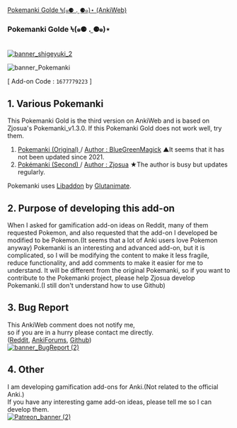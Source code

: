 [ Pokemanki Golde Ϟ(๑⚈ ․̫ ⚈๑)⋆ (AnkiWeb) ](https://ankiweb.net/shared/info/1677779223?cb=1703543833902) <br>

### Pokemanki Golde Ϟ(๑⚈ ․̫ ⚈๑)⋆  <br><br>

[![banner_shigeyuki_2](https://github.com/shigeyukey/Pokemanki-Gold/assets/124401518/8408c164-e95c-4e40-98c1-393b03e04bcb)](https://www.reddit.com/user/Shige-yuki)   <br>

![banner_Pokemanki](https://github.com/shigeyukey/Pokemanki-Gold/assets/124401518/a8a40754-a838-4020-ab3c-ac3fda932f8a)

[ Add-on Code : ```1677779223``` ]


## 1. Various Pokemanki

This Pokemanki Gold is the third version on AnkiWeb and is based on Zjosua's Pokemanki_v1.3.0. If this Pokemanki Gold does not work well, try them. <br>
1. [Pokemanki (Original) ](https://ankiweb.net/shared/info/633922407) / [Author : BlueGreenMagick](https://ko-fi.com/bluegreenmagick) ▲It seems that it has not been updated since 2021.
1. [Pokémanki (Second) ](https://ankiweb.net/shared/info/1041307953) / [Author : Zjosua](https://github.com/zjosua) ★The author is busy but updates regularly.

Pokemanki uses [Libaddon](https://github.com/glutanimate/anki-libaddon/) by [Glutanimate](https://glutanimate.com/tip-jar/). <br>

## 2. Purpose of developing this add-on <br>
When I asked for gamification add-on ideas on Reddit, many of them requested Pokemon, and also requested that the add-on I developed be modified to be Pokemon.(It seems that a lot of Anki users love Pokemon anyway) Pokemanki is an interesting and advanced add-on, but it is complicated, so I will be modifying the content to make it less fragile, reduce functionality, and add comments to make it easier for me to understand. It will be different from the original Pokemanki, so if you want to contribute to the Pokemanki project, please help Zjosua develop Pokemanki.(I still don't understand how to use Github)<br>

## 3. Bug Report
This AnkiWeb comment does not notify me,<br>
so if you are in a hurry please contact me directly.<br>
([Reddit](https://www.reddit.com/user/Shige-yuki), [AnkiForums](https://forums.ankiweb.net/u/shigeyuki/summary), [Github](https://github.com/shigeyukey/Pokemanki-Gold/issues)) <br> 
[![banner_BugReport (2)](https://github.com/shigeyukey/TodayAgainCount/assets/124401518/dd5219e6-4561-4b53-90ae-e5441e95edfb)](https://github.com/shigeyukey/Pokemanki-Gold/issues)   <br>

## 4. Other
I am developing gamification add-ons for Anki.(Not related to the official Anki.)<br>
If you have any interesting game add-on ideas, please tell me so I can develop them.<br>
[![Patreon_banner (2)](https://github.com/shigeyukey/AnkiRestart/assets/124401518/59809ec6-dd1a-4cb6-a64d-0990b75b4151)](http://patreon.com/Shigeyuki)  
